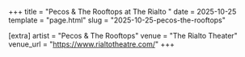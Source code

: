 +++
title = "Pecos & The Rooftops at The Rialto "
date = 2025-10-25
template = "page.html"
slug = "2025-10-25-pecos-the-rooftops"

[extra]
artist = "Pecos & The Rooftops"
venue = "The Rialto Theater"
venue_url = "https://www.rialtotheatre.com/"
+++
